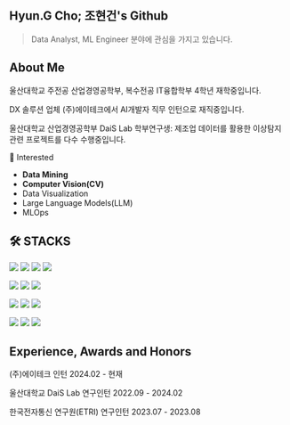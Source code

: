 ## Hyun.G Cho; 조현건's Github
> Data Analyst, ML Engineer 분야에 관심을 가지고 있습니다.
## About Me
울산대학교 주전공 산업경영공학부, 복수전공 IT융합학부 4학년 재학중입니다.

DX 솔루션 업체 (주)에이테크에서 AI개발자 직무 인턴으로 재직중입니다.  

울산대학교 산업경영공학부 DaiS Lab 학부연구생: 제조업 데이터를 활용한 이상탐지 관련 프로젝트를 다수 수행중입니다.

📌 Interested
- **Data Mining**
- **Computer Vision(CV)**
- Data Visualization
- Large Language Models(LLM)
- MLOps


## 🛠 STACKS
![](https://img.shields.io/badge/Python-3776AB?style=flat-square&logo=Python&logoColor=white)
![](https://img.shields.io/badge/C-A8B9CC?style=flat-square&logo=C&logoColor=black)
![](https://img.shields.io/badge/JAVA-007396?style=flat-square&logo=java&logoColor=white)
![](https://img.shields.io/badge/HTML5-E34F26?style=flat-square&logo=HTML5&logoColor=white)


![](https://img.shields.io/badge/Pytorch-EE4C2C?style=flat-square&logo=Pytorch&logoColor=white)
![](https://img.shields.io/badge/Tensorflow-FF6F00?style=flat-square&logo=Tensorflow&logoColor=white)
![](https://img.shields.io/badge/FastAPI-009688?style=flat-square&logo=FastAPI&logoColor=white)


![](https://img.shields.io/badge/Linux-FCC624?style=flat-square&logo=Linux&logoColor=black)
![](https://img.shields.io/badge/Docker-2496ED?style=flat-square&logo=Docker&logoColor=white)
![](https://img.shields.io/badge/VSCode-007ACC?style=flat-square&logo=VisualStudioCode&logoColor=white)

![](https://img.shields.io/badge/Notion-000000?style=flat-square&logo=Notion&logoColor=white)
![](https://img.shields.io/badge/Discord-5865F2?style=flat-square&logo=Discord&logoColor=white)
![](https://img.shields.io/badge/Slack-4A154B?style=flat-square&logo=Slack&logoColor=white)

## Experience, Awards and Honors
(주)에이테크 인턴 2024.02 - 현재

울산대학교 DaiS Lab 연구인턴 2022.09 - 2024.02

한국전자통신 연구원(ETRI) 연구인턴 2023.07 - 2023.08


